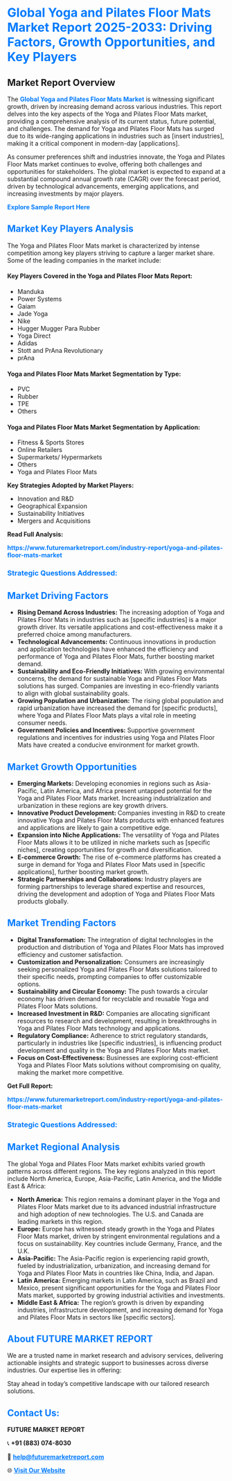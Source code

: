 <h1 style="color: #007BFF;">Global Yoga and Pilates Floor Mats Market Report 2025-2033: Driving Factors, Growth Opportunities, and Key Players</h1>

<section id="overview">
<h2>Market Report Overview</h2>
<p>The <a href="https://www.futuremarketreport.com/industry-report/yoga-and-pilates-floor-mats-market" style="color: #007BFF; text-decoration: none;"><strong>Global Yoga and Pilates Floor Mats Market</strong></a> is witnessing significant growth, driven by increasing demand across various industries. This report delves into the key aspects of the Yoga and Pilates Floor Mats market, providing a comprehensive analysis of its current status, future potential, and challenges. The demand for Yoga and Pilates Floor Mats has surged due to its wide-ranging applications in industries such as [insert industries], making it a critical component in modern-day [applications].</p>
<p>As consumer preferences shift and industries innovate, the Yoga and Pilates Floor Mats market continues to evolve, offering both challenges and opportunities for stakeholders. The global market is expected to expand at a substantial compound annual growth rate (CAGR) over the forecast period, driven by technological advancements, emerging applications, and increasing investments by major players.</p>
</section>

<section id="overview">
<p><a href="https://www.futuremarketreport.com/request-sample/reportId=116418" style="color: #007BFF; text-decoration: none;"><strong>Explore Sample Report Here</strong></a></p>
</section>

<section id="key-players">
<h2 style="color: #007BFF;">Market Key Players Analysis</h2>
<p>The Yoga and Pilates Floor Mats market is characterized by intense competition among key players striving to capture a larger market share. Some of the leading companies in the market include:</p>
<h4>Key Players Covered in the Yoga and Pilates Floor Mats Report:</h4>
<ul><li>Manduka</li><li>Power Systems</li><li>Gaiam</li><li>Jade Yoga</li><li>Nike</li><li>Hugger Mugger Para Rubber</li><li>Yoga Direct</li><li>Adidas</li><li>Stott and PrAna Revolutionary</li><li>prAna</li></ul>
<h4>Yoga and Pilates Floor Mats Market Segmentation by Type:</h4>
<ul><li>PVC</li><li>Rubber</li><li>TPE</li><li>Others</li></ul>

<h4>Yoga and Pilates Floor Mats Market Segmentation by Application:</h4>
<ul><li>Fitness &amp; Sports Stores</li><li>Online Retailers</li><li>Supermarkets/ Hypermarkets</li><li>Others</li><li>Yoga and Pilates Floor Mats</li></ul>
<p><strong>Key Strategies Adopted by Market Players:</strong></p>
<ul>
<li>Innovation and R&D</li>
<li>Geographical Expansion</li>
<li>Sustainability Initiatives</li>
<li>Mergers and Acquisitions</li>
</ul>
</section>

<section>
<p><strong>Read Full Analysis: </strong></p><a href="https://www.futuremarketreport.com/industry-report/yoga-and-pilates-floor-mats-market" style="color: #007BFF; text-decoration: none;"><strong>https://www.futuremarketreport.com/industry-report/yoga-and-pilates-floor-mats-market</strong></a>
<h3 style="color: #007BFF;">Strategic Questions Addressed:</h3>
</section>

<section id="driving-factors">
<h2 style="color: #007BFF;">Market Driving Factors</h2>
<ul>
<li><strong>Rising Demand Across Industries:</strong> The increasing adoption of Yoga and Pilates Floor Mats in industries such as [specific industries] is a major growth driver. Its versatile applications and cost-effectiveness make it a preferred choice among manufacturers.</li>
<li><strong>Technological Advancements:</strong> Continuous innovations in production and application technologies have enhanced the efficiency and performance of Yoga and Pilates Floor Mats, further boosting market demand.</li>
<li><strong>Sustainability and Eco-Friendly Initiatives:</strong> With growing environmental concerns, the demand for sustainable Yoga and Pilates Floor Mats solutions has surged. Companies are investing in eco-friendly variants to align with global sustainability goals.</li>
<li><strong>Growing Population and Urbanization:</strong> The rising global population and rapid urbanization have increased the demand for [specific products], where Yoga and Pilates Floor Mats plays a vital role in meeting consumer needs.</li>
<li><strong>Government Policies and Incentives:</strong> Supportive government regulations and incentives for industries using Yoga and Pilates Floor Mats have created a conducive environment for market growth.</li>
</ul>
</section>

<section id="growth-opportunities">
<h2 style="color: #007BFF;">Market Growth Opportunities</h2>
<ul>
<li><strong>Emerging Markets:</strong> Developing economies in regions such as Asia-Pacific, Latin America, and Africa present untapped potential for the Yoga and Pilates Floor Mats market. Increasing industrialization and urbanization in these regions are key growth drivers.</li>
<li><strong>Innovative Product Development:</strong> Companies investing in R&D to create innovative Yoga and Pilates Floor Mats products with enhanced features and applications are likely to gain a competitive edge.</li>
<li><strong>Expansion into Niche Applications:</strong> The versatility of Yoga and Pilates Floor Mats allows it to be utilized in niche markets such as [specific niches], creating opportunities for growth and diversification.</li>
<li><strong>E-commerce Growth:</strong> The rise of e-commerce platforms has created a surge in demand for Yoga and Pilates Floor Mats used in [specific applications], further boosting market growth.</li>
<li><strong>Strategic Partnerships and Collaborations:</strong> Industry players are forming partnerships to leverage shared expertise and resources, driving the development and adoption of Yoga and Pilates Floor Mats products globally.</li>
</ul>
</section>

<section id="trending-factors">
<h2 style="color: #007BFF;">Market Trending Factors</h2>
<ul>
<li><strong>Digital Transformation:</strong> The integration of digital technologies in the production and distribution of Yoga and Pilates Floor Mats has improved efficiency and customer satisfaction.</li>
<li><strong>Customization and Personalization:</strong> Consumers are increasingly seeking personalized Yoga and Pilates Floor Mats solutions tailored to their specific needs, prompting companies to offer customizable options.</li>
<li><strong>Sustainability and Circular Economy:</strong> The push towards a circular economy has driven demand for recyclable and reusable Yoga and Pilates Floor Mats solutions.</li>
<li><strong>Increased Investment in R&D:</strong> Companies are allocating significant resources to research and development, resulting in breakthroughs in Yoga and Pilates Floor Mats technology and applications.</li>
<li><strong>Regulatory Compliance:</strong> Adherence to strict regulatory standards, particularly in industries like [specific industries], is influencing product development and quality in the Yoga and Pilates Floor Mats market.</li>
<li><strong>Focus on Cost-Effectiveness:</strong> Businesses are exploring cost-efficient Yoga and Pilates Floor Mats solutions without compromising on quality, making the market more competitive.</li>
</ul>
</section>

<section>
<p><strong>Get Full Report: </strong></p><a href="https://www.futuremarketreport.com/industry-report/yoga-and-pilates-floor-mats-market" style="color: #007BFF; text-decoration: none;"><strong>https://www.futuremarketreport.com/industry-report/yoga-and-pilates-floor-mats-market</strong></a>
<h3 style="color: #007BFF;">Strategic Questions Addressed:</h3>
</section>


<section id="regional-analysis">
<h2 style="color: #007BFF;">Market Regional Analysis</h2>
<p>The global Yoga and Pilates Floor Mats market exhibits varied growth patterns across different regions. The key regions analyzed in this report include North America, Europe, Asia-Pacific, Latin America, and the Middle East & Africa:</p>
<ul>
<li><strong>North America:</strong> This region remains a dominant player in the Yoga and Pilates Floor Mats market due to its advanced industrial infrastructure and high adoption of new technologies. The U.S. and Canada are leading markets in this region.</li>
<li><strong>Europe:</strong> Europe has witnessed steady growth in the Yoga and Pilates Floor Mats market, driven by stringent environmental regulations and a focus on sustainability. Key countries include Germany, France, and the U.K.</li>
<li><strong>Asia-Pacific:</strong> The Asia-Pacific region is experiencing rapid growth, fueled by industrialization, urbanization, and increasing demand for Yoga and Pilates Floor Mats in countries like China, India, and Japan.</li>
<li><strong>Latin America:</strong> Emerging markets in Latin America, such as Brazil and Mexico, present significant opportunities for the Yoga and Pilates Floor Mats market, supported by growing industrial activities and investments.</li>
<li><strong>Middle East & Africa:</strong> The region’s growth is driven by expanding industries, infrastructure development, and increasing demand for Yoga and Pilates Floor Mats in sectors like [specific sectors].</li>
</ul>
</section>

<footer>
<h2 style="color: #007BFF;">About FUTURE MARKET REPORT</h2>
<p>We are a trusted name in market research and advisory services, delivering actionable insights and strategic support to businesses across diverse industries. Our expertise lies in offering:</p>

<p>Stay ahead in today’s competitive landscape with our tailored research solutions.</p>

<h2 style="color: #007BFF;">Contact Us:</h2>
<p><strong>FUTURE MARKET REPORT</strong></p>
<p>📞 <strong>+91 (883) 074-8030</strong></p>
<p>📧 <strong><a href="mailto:help@futuremarketreport.com" style="color: #007BFF;">help@futuremarketreport.com</a></strong></p>
<p>🌐 <strong><a href="https://www.futuremarketreport.com/" style="color: #007BFF;">Visit Our Website</a></strong></p>
</footer>